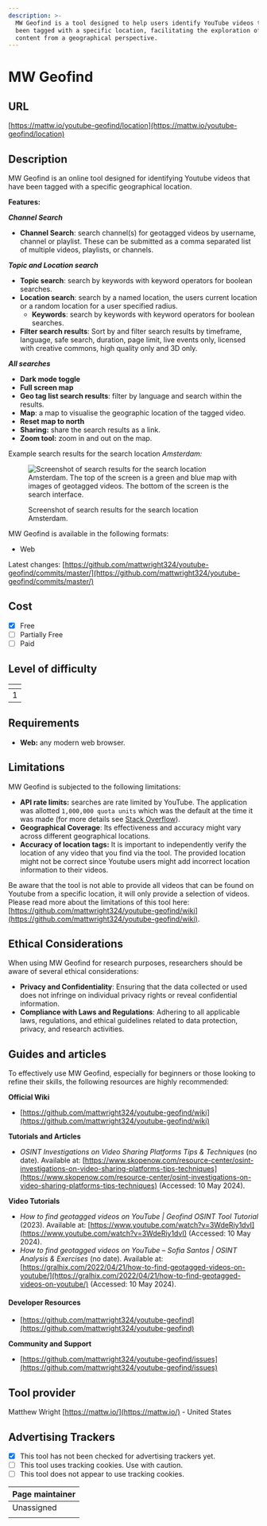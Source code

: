 ```yaml
---
description: >-
  MW Geofind is a tool designed to help users identify YouTube videos that have
  been tagged with a specific location, facilitating the exploration of global
  content from a geographical perspective.
---
```


# MW Geofind

## URL

[https://mattw.io/youtube-geofind/location](https://mattw.io/youtube-geofind/location)

## Description

MW Geofind is an online tool designed for identifying Youtube videos that have been tagged with a specific geographical location.

**Features:**

_**Channel Search**_

* **Channel Search**: search channel(s) for geotagged videos by username, channel or playlist. These can be submitted as a comma separated list of multiple videos, playlists, or channels.

_**Topic and Location search**_

* **Topic search**: search by keywords with keyword operators for boolean searches.
* **Location search**: search by a named location, the users current location or a random location for a user specified radius.
  * **Keywords**: search by keywords with keyword operators for boolean searches.
* **Filter search results**: Sort by and filter search results by timeframe, language, safe search, duration, page limit, live events only, licensed with creative commons, high quality only and 3D only.

_**All searches**_

* **Dark mode toggle**
* **Full screen map**
* **Geo tag list search results**: filter by language and search within the results.
* **Map**: a map to visualise the geographic location of the tagged video.
* **Reset map to north**
* **Sharing:** share the search results as a link.
* **Zoom tool:** zoom in and out on the map.

Example search results for the search location _Amsterdam:_

<figure><img src=".gitbook/assets/Screenshot 2024-05-10 at 10.33.15 AM.png" alt="Screenshot of search results for the search location Amsterdam. The top of the screen is a green and blue map with images of geotagged videos. The bottom of the screen is the search interface. "><figcaption><p> Screenshot of search results for the search location Amsterdam.</p></figcaption></figure>

MW Geofind is available in the following formats:

* Web

Latest changes: [https://github.com/mattwright324/youtube-geofind/commits/master/](https://github.com/mattwright324/youtube-geofind/commits/master/)

## Cost

* [x] Free
* [ ] Partially Free
* [ ] Paid

## Level of difficulty

<table><thead><tr><th data-type="rating" data-max="5"></th></tr></thead><tbody><tr><td>1</td></tr></tbody></table>

## Requirements

* **Web:** any modern web browser.

## Limitations

MW Geofind is subjected to the following limitations:

* **API rate limits:** searches are rate limited by YouTube. The application was allotted `1,000,000 quota units` which was the default at the time it was made (for more details see [Stack Overflow](https://stackoverflow.com/questions/15568405/how-can-i-calculate-my-youtube-api-usage/15580411#15580411)).&#x20;
* **Geographical Coverage**: Its effectiveness and accuracy might vary across different geographical locations.
* **Accuracy of location tags:** It is important to independently verify the location of any video that you find via the tool. The provided location might not be correct since Youtube users might add incorrect location information to their videos.

Be aware that the tool is not able to provide all videos that can be found on Youtube from a specific location, it will only provide a selection of videos. Please read more about the limitations of this tool here: [https://github.com/mattwright324/youtube-geofind/wiki](https://github.com/mattwright324/youtube-geofind/wiki).

## Ethical Considerations

When using MW Geofind for research purposes, researchers should be aware of several ethical considerations:

* **Privacy and Confidentiality**: Ensuring that the data collected or used does not infringe on individual privacy rights or reveal confidential information.
* **Compliance with Laws and Regulations**: Adhering to all applicable laws, regulations, and ethical guidelines related to data protection, privacy, and research activities.

## Guides and articles

To effectively use MW Geofind, especially for beginners or those looking to refine their skills, the following resources are highly recommended:

**Official Wiki**&#x20;

* [https://github.com/mattwright324/youtube-geofind/wiki](https://github.com/mattwright324/youtube-geofind/wiki)

**Tutorials and Articles**

* _OSINT Investigations on Video Sharing Platforms Tips & Techniques_ (no date). Available at: [https://www.skopenow.com/resource-center/osint-investigations-on-video-sharing-platforms-tips-techniques](https://www.skopenow.com/resource-center/osint-investigations-on-video-sharing-platforms-tips-techniques) (Accessed: 10 May 2024).

**Video Tutorials**

* _How to find geotagged videos on YouTube | Geofind OSINT Tool Tutorial_ (2023). Available at: [https://www.youtube.com/watch?v=3WdeRiy1dvI](https://www.youtube.com/watch?v=3WdeRiy1dvI) (Accessed: 10 May 2024).
* _How to find geotagged videos on YouTube – Sofia Santos | OSINT Analysis & Exercises_ (no date). Available at: [https://gralhix.com/2022/04/21/how-to-find-geotagged-videos-on-youtube/](https://gralhix.com/2022/04/21/how-to-find-geotagged-videos-on-youtube/) (Accessed: 10 May 2024).

#### Developer Resources

* [https://github.com/mattwright324/youtube-geofind](https://github.com/mattwright324/youtube-geofind)

**Community and Support**

* [https://github.com/mattwright324/youtube-geofind/issues](https://github.com/mattwright324/youtube-geofind/issues)

## Tool provider

Matthew Wright [https://mattw.io/](https://mattw.io/) - United States

## Advertising Trackers

* [x] This tool has not been checked for advertising trackers yet.
* [ ] This tool uses tracking cookies. Use with caution.
* [ ] This tool does not appear to use tracking cookies.

| Page maintainer |
| --------------- |
| Unassigned      |
|                 |
